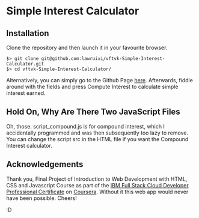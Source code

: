 # Simple Interest Calculator

## Installation

Clone the repository and then launch it in your favourite browser.
```
$> git clone git@github.com:lawruixi/vftvk-Simple-Interest-Calculator.git
$> cd vftvk-Simple-Interest-Calculator/
```
Alternatively, you can simply go to the Github Page [here](https://lawruixi.github.io/vftvk-Simple-Interest-Calculator/).
Afterwards, fiddle around with the fields and press Compute Interest to calculate simple interest earned.

## Hold On, Why Are There Two JavaScript Files

Oh, those. script_compound.js is for compound interest, which I accidentally programmed and was then subsequently too lazy to remove. You can change the script src in the HTML file if you want the Compound Interest calculator.

## Acknowledgements
Thank you, Final Project of Introduction to Web Development with HTML, CSS and Javascript Course as part of the [IBM Full Stack Cloud Developer Professional Certificate](https://www.coursera.org/professional-certificates/ibm-full-stack-cloud-developer) on [Coursera](https://www.coursera.org/). Without it this web app would never have been possible. Cheers!

:D
